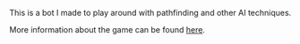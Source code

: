 This is a bot I made to play around with pathfinding and other AI techniques.

More information about the game can be found [here](http://vindinium.org/starters).